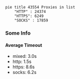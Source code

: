 
```mermaid
pie title 43554 Proxies in list
    "HTTP" : 24374
    "HTTPS": 6249
    "SOCKS" : 17859
```

### Some Info
#### Average Timeout

- mixed: 3.0s
- http: 1.5s
- https: 8.6s
- socks: 6.2s